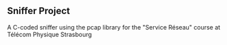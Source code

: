 ## Sniffer Project
A C-coded sniffer using the pcap library for the "Service Réseau" course at Télécom Physique Strasbourg
